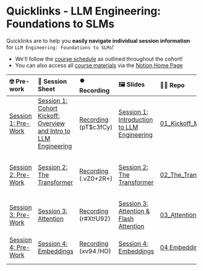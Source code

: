# Quicklinks - LLM Engineering: Foundations to SLMs

Quicklinks are to help you **easily navigate individual session information** for `LLM Engineering: Foundations to SLMs`!  

- We'll follow the [course schedule](https://www.notion.so/LLM-Engineering-Cohort-3-The-Foundations-Detailed-Schedule-12ecd547af3d80449b92c622d555fb19) as outlined throughout the cohort!
- You can also access all [course materials](https://www.notion.so/LLM-Engineering-Cohort-3-Home-Page-13dcd547af3d80feaf80f1a203e411c7?pvs=4#13dcd547af3d81ee9085d748ce0241c5) via the [Notion Home Page](https://www.notion.so/LLM-Engineering-Cohort-3-Home-Page-13dcd547af3d80feaf80f1a203e411c7)

| 🤓 Pre-work | 📰 Session Sheet | ⏺️ Recording  | 🖼️ Slides     | 👨‍💻 Repo     | 📝 Homework      | 📁 Feedback       |
|:-----------------|:-----------------|:-----------------|:-----------------|:-----------------|:-----------------|:-----------------|
| [Session 1: Pre-Work](https://www.notion.so/Session-1-Cohort-Kickoff-Overview-and-Intro-to-LLM-Engineering-143cd547af3d80c09539cd8ea855bfc7?pvs=4#143cd547af3d810c8280cfdf6efb6ff4)| [Session 1: Cohort Kickoff: Overview and Intro to LLM Engineering](https://www.notion.so/Session-1-Cohort-Kickoff-Overview-Intro-to-LLM-Engineering-Foundations-to-SLMs-143cd547af3d80c09539cd8ea855bfc7) | [Recording](https://us02web.zoom.us/rec/share/9My2ifxlU7WPK5kzKLxceg5WqrbaaNksN8CWPVpMSkkhLCLQGszGndlJeTM-fLFw.a4Y9iz9eFlEzMzTe) (pT$c3fCy) | [Session 1: Introduction to LLM Engineering](https://www.canva.com/design/DAGWfLzJLjU/jcP2nnJIUozdxw47M56SIA/edit?utm_content=DAGWfLzJLjU&utm_campaign=designshare&utm_medium=link2&utm_source=sharebutton) | [01_Kickoff_Model_Evolution](https://github.com/AI-Maker-Space/LLM-Engineering-Foundations-to-SLMs/tree/main/01_Kickoff_Model_Evolution) | Read [Attention is All You Need](https://arxiv.org/abs/1706.03762)  <br /> Review [The Transformer, Part I-IV](https://www.notion.so/The-Transformer-Part-I-IV-143cd547af3d814195fff9338a46de63)| [LLME3 Class Feedback 11/14](https://forms.gle/o1A71e4fRgEDkzXh8) |
| [Session 2: Pre-Work](https://www.notion.so/Session-2-The-Transformer-143cd547af3d80cda8c5f3404211c191?pvs=4#143cd547af3d81e8afc8d8dc6e857956)| [Session 2: The Transformer](https://www.notion.so/Session-2-The-Transformer-143cd547af3d80cda8c5f3404211c191) | [Recording](https://us02web.zoom.us/rec/share/vM5Skap8plyutphmdIs6BVDXB2gG4ObS9s0z5B7zG01MieTp5iB0UAQF2gM2_vf7.noILW0tp2Lf7OpZc) (.vZ0+2R+) | [Session 2: The Transformer](https://www.canva.com/design/DAGW9drJwtU/d5pIdoSDGNoTHppA3i9Crg/view?utm_content=DAGW9drJwtU&utm_campaign=designshare&utm_medium=link&utm_source=editor) | [02_The_Transformer](https://github.com/AI-Maker-Space/LLM-Engineering-Foundations-to-SLMs/tree/main/02_The_Transformer) | [Session 2 Assignment: The Transformer (from Scratch)](https://forms.gle/xhtMBxmKLnHH76hK8) | [LLME3 Class Feedback 11/19](https://forms.gle/rAWFD8RGbYUQEN597) |
| [Session 3: Pre-Work](https://www.notion.so/Session-3-Attention-143cd547af3d80dba510e2c5f1577368?pvs=4#2dc3b43f036d48088a3984ce94e8e0ad) | [Session 3: Attention](https://www.notion.so/Session-3-Attention-Coming-Soon-143cd547af3d80dba510e2c5f1577368) | [Recording](https://us02web.zoom.us/rec/share/GGGZVNnTjH42p6HViAMXkjQqgKc_4_r2foo5mbLJT1GHoVA_iupek0TVXO6twQ8l.9XQlnBz_S834ab63) (r#Xt!U92) | [Session 3: Attention & Flash Attention](https://www.canva.com/design/DAGXJDsxuyI/TcE_npmoqb-lVfWePfHOqA/edit?utm_content=DAGXJDsxuyI&utm_campaign=designshare&utm_medium=link2&utm_source=sharebutton) | [03_Attention](https://github.com/AI-Maker-Space/LLM-Engineering-Foundations-to-SLMs/tree/main/03_Attention) | [Session 3 Assignment: Attention](https://forms.gle/7cgCErqaNEZWiN7JA) | [Feedback: LLME3 Cohort, Session 3](https://forms.gle/1CaTBkkw9QxJwiyJ7) |
| [Session 4: Pre-Work](https://www.notion.so/Session-4-Embeddings-143cd547af3d806f9b38fdaefba8e68d?pvs=4#a10ad6fa7a0a4342b51ea53fd486279f) | [Session 4: Embeddings](https://www.notion.so/Session-4-Embeddings-143cd547af3d806f9b38fdaefba8e68d#59fa9ae8a94141e3a66db9a5f90d5e40) | [Recording](https://us02web.zoom.us/rec/component-page?action=viewdetailpage&sharelevel=meeting&useWhichPasswd=meeting&clusterId=us02&componentName=need-password&meetingId=qQcQrZ1gHOmAvH5ZTLZsHpHb_3-ALuGQDcN9x8_wBpM7Lg-cccDNhQjWojtF0c8i.g-cVP6cDb9jwzw1O&originRequestUrl=https%3A%2F%2Fus02web.zoom.us%2Frec%2Fshare%2FcFies5mcI27ZsFHfHe5G6d5VMwM1qn2eB_vusY8gqDi6xGiilZKdhWZfefHYsVKU.gRLXvD9KdyhmjFA4) (xv94.!HO)| [Session 4: Embeddings](https://www.canva.com/design/DAGXnKDginc/-g-2FCMJKDr2yhmUuuvVqg/view?utm_content=DAGXnKDginc&utm_campaign=designshare&utm_medium=link&utm_source=editor) |  [04 Embeddings](https://github.com/AI-Maker-Space/LLM-Engineering-Foundations-to-SLMs/tree/main/04_Embeddings)| [Session 4 Assignment: Embeddings](https://forms.gle/WasbnoXXFEt8tUCb9)  | [Feedback: LLME3 Cohort, Session 4](https://forms.gle/fmDsEj6J423y4BgSA) |
